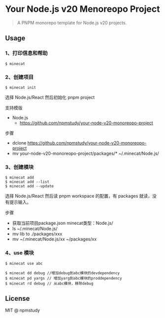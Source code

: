 # Your Node.js v20 Menoreopo Project

> A PNPM monorepo template for Node.js v20 projects.

## Usage

### 1、打印信息和帮助

```
$ minecat
```

### 2、创建项目

```
$ minecat init
```

选择 Node.js/React
然后初始化 pnpm project

支持模版

- Node.js
  - https://github.com/npmstudy/your-node-v20-monoreopo-project

步骤

- dclone https://github.com/npmstudy/your-node-v20-monoreopo-project
- mv your-node-v20-monoreopo-project/packages/* ~/.minecat/Node.js/


### 3、创建模块

```
$ minecat add
$ minecat add --list
$ minecat add --update
```

选择 Node.js/React
然后读 pnpm workspace 的配置，有 packages 就读，没有提示输入。

步骤

- 获取当前项目package.json minecat类型：Node.js/
- ls ~/.minecat/Node.js/
- mv lib to ./packages/xxx
- mv ~/.minecat/Node.js/xx ~/packages/xx

### 4、use 模块

```
$ minecat use abc

$ minecat dd debug //增加debug到abc模块的devdependency
$ minecat pd yargs // 增加yarg到abc模块的proddependency
$ minecat rd debug // 从abc模块，移除debug
```

## License

MIT @ npmstudy
